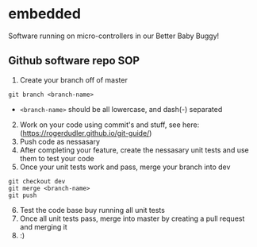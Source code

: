 # embedded
Software running on micro-controllers in our Better Baby Buggy!


## Github software repo SOP
1. Create your branch off of master
```
git branch <branch-name>
```
* `<branch-name>` should be all lowercase, and dash(-) separated
2. Work on your code using commit's and stuff, see here: (https://rogerdudler.github.io/git-guide/)
3. Push code as nessasary
4. After completing your feature, create the nessasary unit tests and use them to test your code
5. Once your unit tests work and pass, merge your branch into dev
```
git checkout dev
git merge <branch-name>
git push
```
6. Test the code base buy running all unit tests
7. Once all unit tests pass, merge into master by creating a pull request and merging it
8. :)
